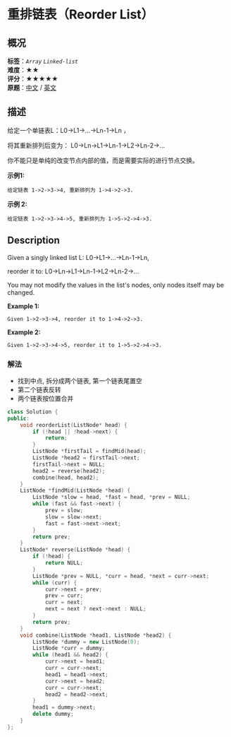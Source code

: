 # 重排链表（Reorder List）
## 概况
**标签**：*`Array`*  *`Linked-list`*<br>
**难度**：★★<br>
**评分**：★★★★★<br>
**原题**：[中文](https://leetcode-cn.com/problems/reorder-list) / [英文](https://leetcode.com/problems/reorder-list)

## 描述
给定一个单链表L：L0&rarr;L1&rarr;&hellip;&rarr;Ln-1&rarr;Ln ，

将其重新排列后变为： L0&rarr;Ln&rarr;L1&rarr;Ln-1&rarr;L2&rarr;Ln-2&rarr;&hellip;

你不能只是单纯的改变节点内部的值，而是需要实际的进行节点交换。

**示例1:**
```
给定链表 1->2->3->4, 重新排列为 1->4->2->3.
```

**示例 2:**
```
给定链表 1->2->3->4->5, 重新排列为 1->5->2->4->3.
```

## Description
Given a singly linked list L: L0&rarr;L1&rarr;&hellip;&rarr;Ln-1&rarr;Ln,

reorder it to: L0&rarr;Ln&rarr;L1&rarr;Ln-1&rarr;L2&rarr;Ln-2&rarr;&hellip;

You may not modify the values in the list&#39;s nodes, only nodes itself may be changed.

**Example 1:**
```
Given 1->2->3->4, reorder it to 1->4->2->3.
```

**Example 2:**
```
Given 1->2->3->4->5, reorder it to 1->5->2->4->3.
```

### 解法
- 找到中点, 拆分成两个链表, 第一个链表尾置空
- 第二个链表反转
- 两个链表按位置合并
```c++
class Solution {
public:
    void reorderList(ListNode* head) {
        if (!head || !head->next) {
            return;
        }    
        ListNode *firstTail = findMid(head);
        ListNode *head2 = firstTail->next;
        firstTail->next = NULL;
        head2 = reverse(head2);
        combine(head, head2);
    }
    ListNode *findMid(ListNode *head) {
        ListNode *slow = head, *fast = head, *prev = NULL;
        while (fast && fast->next) {
            prev = slow;
            slow = slow->next;
            fast = fast->next->next;
        }
        return prev;
    }
    ListNode* reverse(ListNode *head) {
        if (!head) {
            return NULL;
        }
        ListNode *prev = NULL, *curr = head, *next = curr->next;
        while (curr) {
            curr->next = prev;
            prev = curr;
            curr = next;
            next = next ? next->next : NULL;
        }
        return prev;
    }
    void combine(ListNode *head1, ListNode *head2) {
        ListNode *dummy = new ListNode(0);
        ListNode *curr = dummy;
        while (head1 && head2) {
            curr->next = head1;
            curr = curr->next;
            head1 = head1->next;
            curr->next = head2;
            curr = curr->next;
            head2 = head2->next;
        }
        head1 = dummy->next;
        delete dummy;
    }
};
```